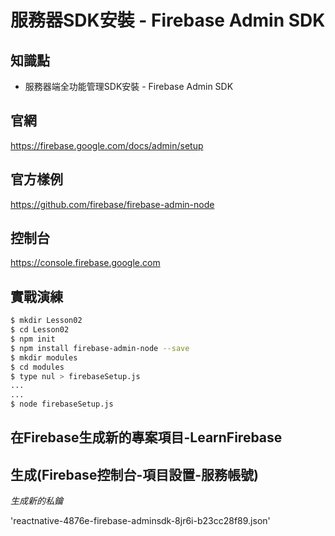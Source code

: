 服務器SDK安裝 - Firebase Admin SDK
==================================

## 知識點

* 服務器端全功能管理SDK安裝 - Firebase Admin SDK

## 官網

https://firebase.google.com/docs/admin/setup

## 官方樣例

https://github.com/firebase/firebase-admin-node

## 控制台

https://console.firebase.google.com

## 實戰演練

~~~bash
$ mkdir Lesson02
$ cd Lesson02
$ npm init
$ npm install firebase-admin-node --save
$ mkdir modules
$ cd modules
$ type nul > firebaseSetup.js
...
...
$ node firebaseSetup.js
~~~

## 在Firebase生成新的專案項目-LearnFirebase

## 生成(Firebase控制台-項目設置-服務帳號)

 *生成新的私鑰*

 'reactnative-4876e-firebase-adminsdk-8jr6i-b23cc28f89.json'